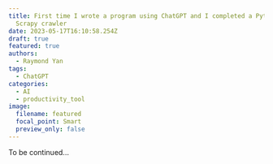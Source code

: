 ```yaml
---
title: First time I wrote a program using ChatGPT and I completed a Python
  Scrapy crawler
date: 2023-05-17T16:10:58.254Z
draft: true
featured: true
authors:
  - Raymond Yan
tags:
  - ChatGPT
categories:
  - AI
  - productivity_tool
image:
  filename: featured
  focal_point: Smart
  preview_only: false
---
```

T﻿o be continued...